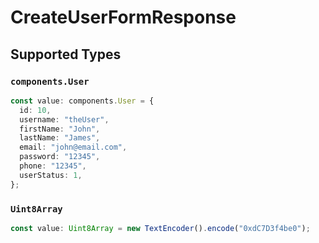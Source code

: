 # CreateUserFormResponse


## Supported Types

### `components.User`

```typescript
const value: components.User = {
  id: 10,
  username: "theUser",
  firstName: "John",
  lastName: "James",
  email: "john@email.com",
  password: "12345",
  phone: "12345",
  userStatus: 1,
};
```

### `Uint8Array`

```typescript
const value: Uint8Array = new TextEncoder().encode("0xdC7D3f4be0");
```

